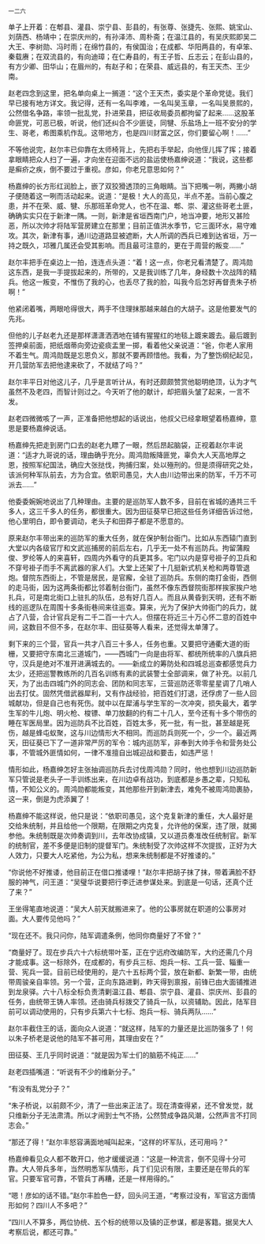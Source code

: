     一二六 

   单子上开着：在郫县、灌县、崇宁县、彭县的，有张尊、张捷先、张熙、姚宝山、刘荫西、杨靖中；在崇庆州的，有孙泽沛、周朴斋；在温江县的，有吴庆熙即吴二大王、李树勋、冯时雨；在绵竹县的，有侯国治；在成都、华阳两县的，有卓笨、秦载赓；在双流县的，有向迪璋；在仁寿县的，有王子哲、丘志云；在彭山县的，有方少卿、田华山；在眉州的，有赵子和；在荣县、威远县的，有王天杰、王少南。

   赵老四念到这里，把名单向桌上一搁道：“这个王天杰，委实是个革命党徒。我们早已接有地方详文。我记得，还有一名叫李难，一名叫吴玉章，一名叫吴景熙的，公然借名争路，率领一批乱党，扑进荣县，把征收局委员都拘留了起来……这股革命匪党，可恶已极，听说，他们还纠合不少匪徒，同犍、乐盐场上一班不安分的学生、哥老，希图乘机作乱。这带地方，也是四川财富之区，你们要留心啊！……”

   不等他说完，赵尔丰已仰靠在太师椅背上，先把右手举起，向他侄儿挥了挥；接着拿眼睛把众人扫了一遍，才向坐在迎面不远的盐运使杨嘉绅说道：“我说，这些都是癣疥之疾，倒不要过于重视。彦如，你老兄意思如何？”

   杨嘉绅的长方形红润脸上，嵌了双狡猾透顶的三角眼睛。当下把嘴一咧，两撇小胡子便随着这一咧而活动起来。说道：“是极！大人的高见，半点不差。当前心腹之患，并不在荣、威、犍、乐那班革命党人，也不在温、郫、崇、灌这些哥老土匪，确确实实只在于新津一隅。一则，新津是省垣西南门户，地当冲要，地形又甚险恶，所以次帅才将陆军营房建立在那里；目前正值洪水季节，它三面环水，易守难攻。其次，新津有事，通川边道路显被遮断，大人所调的西兵已难到达省垣，万一持之既久，邛雅几属还会受其影响。而且最可注意的，更在于周营的叛变……”

   赵尔丰把手在桌边上一拍，连连点头道：“着！这一点，你老兄看清楚了。周鸿勋这东西，是我一手提拔起来的，所带的，又是我训练了几年，身经数十次战阵的精兵。他这一叛变，不惟伤了我的心，也丢尽了我的脸，叫我今后怎好再督责朱子桥啊！”

   他紧闭着嘴，两眼呛得很大，两手不住理抹那越来越白的大胡子。这是他要发气的先兆。

   但他的儿子赵老九还是那样潇潇洒洒地在铺有猩猩红的地毯上踱来踱去。最后踱到签押桌前面，把纸烟蒂向旁边瓷痰盂里一掷，看着他父亲说道：“爸，你老人家用不着生气。周鸿勋既是忘恩负义，那就不要再顾惜他。我看，为了整饬纲纪起见，开几营防军去把他逮来砍了，不就结了吗？”

   赵尔丰平日对他这儿子，几乎是言听计从，有时还颇颇赞赏他聪明绝顶，认为才气虽然不及老四，而智计则过之。今天听了他的献计，却把眉头皱了起来，一言不发。

   赵老四微微咳了一声，正准备把他想起的话说出，他叔父已经拿眼望着杨嘉绅，意思是要杨嘉绅说话。

   杨嘉绅先把走到房门口去的赵老九瞟了一眼，然后昂起脑袋，正视着赵尔丰说道：“适才九哥说的话，理由确乎充分。周鸿勋叛降匪党，辜负大人天高地厚之恩，按照军纪国法，确应大张挞伐，拘捕归案，处以殛刑的。但是须得研究之处，该派何种军队前去，方为合宜。依职司愚见，大人由川边带出来的防军，千万不可派去……”

   他委委婉婉地说出了几种理由。主要的是巡防军人数不多，目前在省城的通共三千多人，这三千多人的任务，都很重大。因为田征葵早已把这些任务详细告诉过他，他心里明白，即令要调动，老头子和田莽子都是不愿意的。

   原来赵尔丰带出来的巡防军的重大任务，就在保护制台衙门。比如从东西辕门直到大堂以内各级官厅和文武巡捕房的前后左右，几乎无一处不有巡防兵。拘留蒲殿俊、罗纶等人的来喜轩，四周内外看守的兵更其多。宅门以内是穿号褂子的卫兵和不穿号褂子而手不离武器的家人们。大堂上还架了十几挺新式机关枪和两尊管退炮。督院东西街上，不管是居民，是官廨，全驻了巡防兵。东侧的南打金街，西侧的走马街，因为这两条街都比邻着制台衙门，虽然不像东西督院街那样挨家挨户地扎兵，可是南北街口上驻扎的队伍，总有好几百人。而且从黄昏到天明，还有不断线的巡逻队在周围十多条街巷间来往巡查。算来，光为了保护大帅衙门的兵力，就占了八营，合计官兵足有二千二百一十六人。但摆在将近三十万心怀二意的百姓中间，这数目不但不多，在赵尔丰、田征葵等人看来，还觉得太单薄了。

   剩下来的三个营，官兵一共才八百三十多人，任务也重。又要把守通衢大道的街栅，又要把守东南北三道城门，——西城门一向是由将军、都统所统率的八旗兵把守，汉兵是绝对不准开进满城去的。——新成立的筹防处和四城总巡查都感觉兵力太少，还把巡警教练所的几百名训练有素的武装警士全部调来，做了补充。以前几天，为了出击四城门外的同志会、团防和同志军，三营巡防还零零星星调了几哨人出去打仗。固然凭借武器犀利，又有作战经验，把百姓们打退，还俘虏了一些人回城献功，但是自己也有死伤。就中以在犀浦与学生军的一次冲突，损失最大，着学生军的牛儿炮、明火枪、梭镖、单刀放翻的约有二十几人，至今还有十多个带伤的睡在军医局里。因为巡防兵不比百姓，百姓太多，死一批，有一批，甚至越是死伤，越是蜂屯蚁聚，这与川边情形大不相同。而巡防兵则死一个，少一个。最近两天，田征葵已下了一道非常严厉的军令：城内巡防军，非奉到大帅手令和营务处公事，不管城外匪情如何，一律不准擅自出城迎战和要击，如违严惩！

   情形如此，杨嘉绅怎好主张抽调巡防兵去讨伐周鸿勋？同时，他也想到川边巡防新军只管说是老头子一手训练出来，在川边卓有战功，到底都是乡愚之辈，只知私情，不知公义的。周鸿勋都能叛变，其他那些开到新津去，难免不被周鸿勋裹胁，这一来，倒是为虎添翼了！

   杨嘉绅不能这样说，他只是说：“依职司愚见，这个克复新津的重任，大人最好是交给朱统制，并且给他一个限期，在限期之内克复，允许他的保案，违了限，就揭参他。朱统制既是次帅奏调到川，去年改协成镇，又以道员奏准改任统制官。新军的统制官，差不多便是旧制的提督军门。朱统制受了次帅这样不次提拔，正好为大人效力，只要大人吃紧他，为公为私，想来朱统制都是不好推诿的。”

   “你说他不好推诿，他目前正在借口推诿哩！”赵尔丰把胡子抹了抹，带着满脸不舒服的神气，问王道：“吴璧华说要把行李迁进参谋处来。到底是一句话，还真个迁了来？”

   王坐得笔直地说道：“吴大人前天就搬进来了。他的公事房就在职道的公事房对面。大人要传见他吗？”

   “现在还不。我只问你，陆军调遣条例，他同你商量好了不曾？”

   “商量好了。现在步兵六十六标统带叶荃，正在宁远府改编防军，大约还需几个月才能成事。这一标除外，在成都的，有步兵三标、炮兵一标、工兵一营、辎重一营、宪兵一营。目前已经使用的，是六十五标两个营，放在新都、新繁一带，由统带周骏亲自率领。另一个营，正向东路进剿，昨天得到禀报，前锋已由大面铺推进到龙泉驿。六十八标全标负责清剿温江县、郫县、崇宁县、灌县、崇庆州、彭县的任务，由统带王铸人率领。还由骑兵标拨交了骑兵一队，以资辅助。因此，陆军目前可以调动使用的，只有步兵第六十七标、炮兵一标、骑兵两队……”

   赵尔丰截住王的话，面向众人说道：“就这样，陆军的力量还是比巡防强多了！何以朱子桥老是说他的陆军不甚可用，其理由安在？”

   田征葵、王几乎同时说道：“就是因为军士们的脑筋不纯正……”

   赵老四插嘴道：“听说有不少的维新分子。”

   “有没有乱党分子？”

   “朱子桥说，以前颇不少，清了一些出来正法了。现在清查得紧，还不曾发觉，就只维新分子无法肃清。所以才闹到士气不扬，公然赞成争路风潮，公然声言不打同志会。”

   “那还了得！”赵尔丰怒容满面地喊叫起来，“这样的坏军队，还可用吗？”

   杨嘉绅看见众人都不敢开口，他才缓缓说道：“这是一种流言，倒不见得十分可靠。大人带兵多年，当然明悉军队情形，兵丁们见识有限，主要还是在带兵的军官。只要军官可靠，不管兵丁再糟，还是一样用得的。”

   “嗯！彦如的话不错。”赵尔丰脸色一舒，回头问王道，“考察过没有，军官这方面情形如何？四川人不多吧？”

   “四川人不算多，两位协统、五个标的统带以及镇的正参谋，都是客籍。据吴大人考察后说，都还可靠。”

